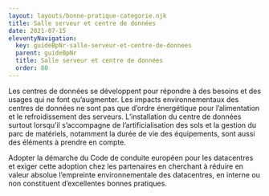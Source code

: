 ```yaml
---
layout: layouts/bonne-pratique-categorie.njk
title: Salle serveur et centre de données
date: 2021-07-15
eleventyNavigation:
  key: guideBpNr-salle-serveur-et-centre-de-donnees
  parent: guideBpNr
  title: Salle serveur et centre de données
  order: 80
---
```


Les centres de données se développent pour répondre à des besoins et des usages qui ne font qu’augmenter. Les impacts environnementaux des centres de données ne sont pas que d’ordre énergétique pour l’alimentation et le refroidissement des serveurs. L’installation du centre de données surtout lorsqu’il s’accompagne de l’artificialisation des sols et la gestion du parc de matériels, notamment la durée de vie des équipements, sont aussi des éléments à prendre en compte.

Adopter la démarche du Code de conduite européen pour les datacentres et exiger cette adoption chez les partenaires en cherchant à réduire en valeur absolue l’empreinte environnementale des datacentres, en interne ou non constituent d’excellentes bonnes pratiques.